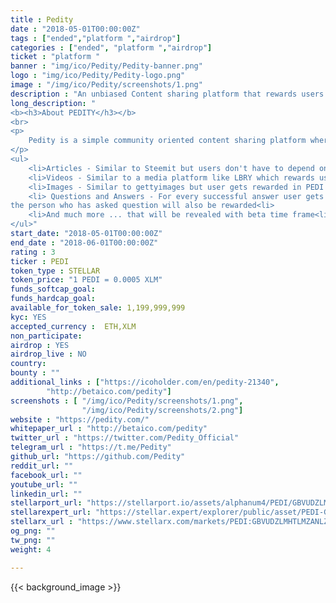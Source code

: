 ```yaml
---
title : Pedity
date : "2018-05-01T00:00:00Z"
tags : ["ended","platform ","airdrop"]
categories : ["ended", "platform ","airdrop"]
ticket : "platform "
banner : "img/ico/Pedity/Pedity-banner.png"
logo : "img/ico/Pedity/Pedity-logo.png"
image : "/img/ico/Pedity/screenshots/1.png"
description : "An unbiased Content sharing platform that rewards users in form of PEDI."
long_description: "
<b><h3>About PEDITY</h3></b>
<br>
<p>
	Pedity is a simple community oriented content sharing platform where every user is rewarded PEDI tokens based on content and not on upvotes/votes from other users. The term content is referred here to various possible categories listed below and are not not just limited to these -
</p>
<ul>
	<li>Articles - Similar to Steemit but users don't have to depend on upvotes<li>
	<li>Videos - Similar to a media platform like LBRY which rewards user for video sharing<li>
	<li>Images - Similar to gettyimages but user gets rewarded in PEDI Tokens<li>
	<li> Questions and Answers - For every successful answer user gets rewarded and also
the person who has asked question will also be rewarded<li>
	<li>And much more ... that will be revealed with beta time frame<li>
</ul>"
start_date: "2018-05-01T00:00:00Z"
end_date : "2018-06-01T00:00:00Z"
rating : 3
ticker : PEDI
token_type : STELLAR
token_price: "1 PEDI = 0.0005 XLM"
funds_softcap_goal: 
funds_hardcap_goal: 
available_for_token_sale: 1,199,999,999
kyc: YES
accepted_currency :  ETH,XLM
non_participate: 
airdrop : YES
airdrop_live : NO
country: 
bounty : ""
additional_links : ["https://icoholder.com/en/pedity-21340",
        "http://betaico.com/pedity"]
screenshots : [ "/img/ico/Pedity/screenshots/1.png",
                "/img/ico/Pedity/screenshots/2.png"]
website : "https://pedity.com/"
whitepaper_url : "http://betaico.com/pedity"
twitter_url : "https://twitter.com/Pedity_Official"
telegram_url : "https://t.me/Pedity"
github_url: "https://github.com/Pedity"
reddit_url: ""
facebook_url: ""
youtube_url: ""
linkedin_url: ""
stellarport_url: "https://stellarport.io/assets/alphanum4/PEDI/GBVUDZLMHTLMZANLZB6P4S4RYF52MVWTYVYXTQ2EJBPBX4DZI2SDOLLY"
stellarexpert_url: "https://stellar.expert/explorer/public/asset/PEDI-GBVUDZLMHTLMZANLZB6P4S4RYF52MVWTYVYXTQ2EJBPBX4DZI2SDOLLY"
stellarx_url : "https://www.stellarx.com/markets/PEDI:GBVUDZLMHTLMZANLZB6P4S4RYF52MVWTYVYXTQ2EJBPBX4DZI2SDOLLY"
og_png: ""
tw_png: ""
weight: 4

---
```



{{< background_image >}}
